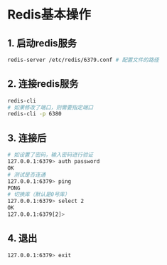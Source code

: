 # Redis基本操作

## 1. 启动redis服务

```bash
redis-server /etc/redis/6379.conf # 配置文件的路径
```

## 2. 连接redis服务

```bash
redis-cli
# 如果修改了端口，则需要指定端口
redis-cli -p 6380
```

## 3. 连接后

```bash
# 如设置了密码，输入密码进行验证
127.0.0.1:6379> auth password
OK
# 测试是否连通
127.0.0.1:6379> ping
PONG
# 切换库（默认是0号库）
127.0.0.1:6379> select 2
OK
127.0.0.1:6379[2]>
```

## 4. 退出

```bash
127.0.0.1:6379> exit
```
